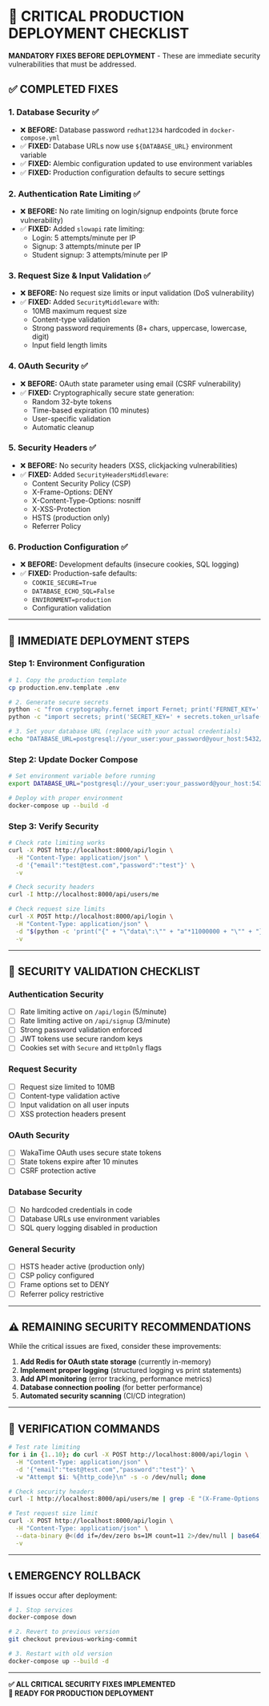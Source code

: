# 🚨 CRITICAL PRODUCTION DEPLOYMENT CHECKLIST

**MANDATORY FIXES BEFORE DEPLOYMENT** - These are immediate security vulnerabilities that must be addressed.

## ✅ **COMPLETED FIXES**

### 1. **Database Security** ✅

- ❌ **BEFORE:** Database password `redhat1234` hardcoded in `docker-compose.yml`
- ✅ **FIXED:** Database URLs now use `${DATABASE_URL}` environment variable
- ✅ **FIXED:** Alembic configuration updated to use environment variables
- ✅ **FIXED:** Production configuration defaults to secure settings

### 2. **Authentication Rate Limiting** ✅

- ❌ **BEFORE:** No rate limiting on login/signup endpoints (brute force vulnerability)
- ✅ **FIXED:** Added `slowapi` rate limiting:
  - Login: 5 attempts/minute per IP
  - Signup: 3 attempts/minute per IP
  - Student signup: 3 attempts/minute per IP

### 3. **Request Size & Input Validation** ✅

- ❌ **BEFORE:** No request size limits or input validation (DoS vulnerability)
- ✅ **FIXED:** Added `SecurityMiddleware` with:
  - 10MB maximum request size
  - Content-type validation
  - Strong password requirements (8+ chars, uppercase, lowercase, digit)
  - Input field length limits

### 4. **OAuth Security** ✅

- ❌ **BEFORE:** OAuth state parameter using email (CSRF vulnerability)
- ✅ **FIXED:** Cryptographically secure state generation:
  - Random 32-byte tokens
  - Time-based expiration (10 minutes)
  - User-specific validation
  - Automatic cleanup

### 5. **Security Headers** ✅

- ❌ **BEFORE:** No security headers (XSS, clickjacking vulnerabilities)
- ✅ **FIXED:** Added `SecurityHeadersMiddleware`:
  - Content Security Policy (CSP)
  - X-Frame-Options: DENY
  - X-Content-Type-Options: nosniff
  - X-XSS-Protection
  - HSTS (production only)
  - Referrer Policy

### 6. **Production Configuration** ✅

- ❌ **BEFORE:** Development defaults (insecure cookies, SQL logging)
- ✅ **FIXED:** Production-safe defaults:
  - `COOKIE_SECURE=True`
  - `DATABASE_ECHO_SQL=False`
  - `ENVIRONMENT=production`
  - Configuration validation

---

## 🔧 **IMMEDIATE DEPLOYMENT STEPS**

### **Step 1: Environment Configuration**

```bash
# 1. Copy the production template
cp production.env.template .env

# 2. Generate secure secrets
python -c "from cryptography.fernet import Fernet; print('FERNET_KEY=' + Fernet.generate_key().decode())"
python -c "import secrets; print('SECRET_KEY=' + secrets.token_urlsafe(32))"

# 3. Set your database URL (replace with your actual credentials)
echo "DATABASE_URL=postgresql://your_user:your_password@your_host:5432/your_database" >> .env
```

### **Step 2: Update Docker Compose**

```bash
# Set environment variable before running
export DATABASE_URL="postgresql://your_user:your_password@your_host:5432/your_database"

# Deploy with proper environment
docker-compose up --build -d
```

### **Step 3: Verify Security**

```bash
# Check rate limiting works
curl -X POST http://localhost:8000/api/login \
  -H "Content-Type: application/json" \
  -d '{"email":"test@test.com","password":"test"}' \
  -v

# Check security headers
curl -I http://localhost:8000/api/users/me

# Check request size limits
curl -X POST http://localhost:8000/api/login \
  -H "Content-Type: application/json" \
  -d "$(python -c 'print("{" + "\"data\":\"" + "a"*11000000 + "\"" + "}")')" \
  -v
```

---

## 🔐 **SECURITY VALIDATION CHECKLIST**

### **Authentication Security**

- [ ] Rate limiting active on `/api/login` (5/minute)
- [ ] Rate limiting active on `/api/signup` (3/minute)
- [ ] Strong password validation enforced
- [ ] JWT tokens use secure random keys
- [ ] Cookies set with `Secure` and `HttpOnly` flags

### **Request Security**

- [ ] Request size limited to 10MB
- [ ] Content-type validation active
- [ ] Input validation on all user inputs
- [ ] XSS protection headers present

### **OAuth Security**

- [ ] WakaTime OAuth uses secure state tokens
- [ ] State tokens expire after 10 minutes
- [ ] CSRF protection active

### **Database Security**

- [ ] No hardcoded credentials in code
- [ ] Database URLs use environment variables
- [ ] SQL query logging disabled in production

### **General Security**

- [ ] HSTS header active (production only)
- [ ] CSP policy configured
- [ ] Frame options set to DENY
- [ ] Referrer policy restrictive

---

## ⚠️ **REMAINING SECURITY RECOMMENDATIONS**

While the critical issues are fixed, consider these improvements:

1. **Add Redis for OAuth state storage** (currently in-memory)
2. **Implement proper logging** (structured logging vs print statements)
3. **Add API monitoring** (error tracking, performance metrics)
4. **Database connection pooling** (for better performance)
5. **Automated security scanning** (CI/CD integration)

---

## 🚨 **VERIFICATION COMMANDS**

```bash
# Test rate limiting
for i in {1..10}; do curl -X POST http://localhost:8000/api/login \
  -H "Content-Type: application/json" \
  -d '{"email":"test@test.com","password":"test"}' \
  -w "Attempt $i: %{http_code}\n" -s -o /dev/null; done

# Check security headers
curl -I http://localhost:8000/api/users/me | grep -E "(X-Frame-Options|X-Content-Type-Options|Content-Security-Policy)"

# Test request size limit
curl -X POST http://localhost:8000/api/login \
  -H "Content-Type: application/json" \
  --data-binary @<(dd if=/dev/zero bs=1M count=11 2>/dev/null | base64) \
  -v
```

---

## 📞 **EMERGENCY ROLLBACK**

If issues occur after deployment:

```bash
# 1. Stop services
docker-compose down

# 2. Revert to previous version
git checkout previous-working-commit

# 3. Restart with old version
docker-compose up --build -d
```

---

**✅ ALL CRITICAL SECURITY FIXES IMPLEMENTED**  
**🚀 READY FOR PRODUCTION DEPLOYMENT**

